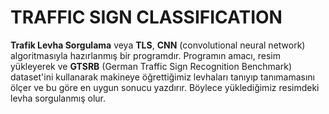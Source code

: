 # TRAFFIC SIGN CLASSIFICATION
**Trafik Levha Sorgulama** veya **TLS**, **CNN** (convolutional neural network) algoritmasıyla hazırlanmış bir programdır. Programın amacı, resim yükleyerek ve **GTSRB** (German Traffic Sign Recognition Benchmark) dataset'ini kullanarak makineye öğrettiğimiz levhaları tanıyıp tanımamasını ölçer ve bu göre en uygun sonucu yazdırır. Böylece yüklediğimiz resimdeki levha sorgulanmış olur.
